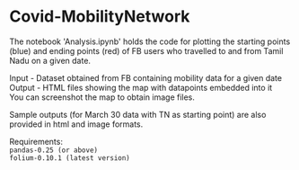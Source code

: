 # Covid-MobilityNetwork

The notebook 'Analysis.ipynb' holds the code for plotting the starting points (blue) and ending points (red) of FB users who travelled to and from Tamil Nadu on a given date.

Input - Dataset obtained from FB containing mobility data for a given date <br>
Output - HTML files showing the map with datapoints embedded into it <br>
You can screenshot the map to obtain image files.

Sample outputs (for March 30 data with TN as starting point) are also provided in html and image formats.

Requirements: <br>
`pandas-0.25 (or above)` <br>
`folium-0.10.1 (latest version)`
